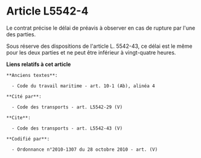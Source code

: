 # Article L5542-4

Le contrat précise le délai de préavis à observer en cas de rupture par l'une des parties. 

Sous réserve des dispositions de l'article L. 5542-43, ce délai est le même pour les deux parties et ne peut être inférieur à
vingt-quatre heures.

**Liens relatifs à cet article**

	**Anciens textes**:

	  - Code du travail maritime - art. 10-1 (Ab), alinéa 4

	**Cité par**:

	  - Code des transports - art. L5542-29 (V)

	**Cite**:

	  - Code des transports - art. L5542-43 (V)

	**Codifié par**:

	  - Ordonnance n°2010-1307 du 28 octobre 2010 - art. (V)
